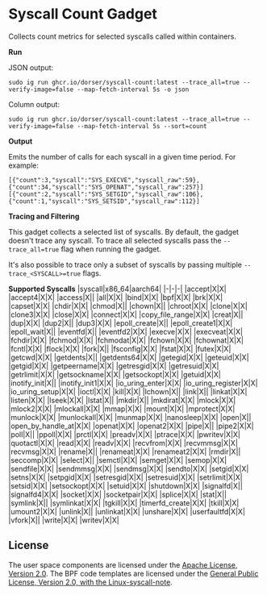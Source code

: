 # Syscall Count Gadget

Collects count metrics for selected syscalls called within containers.

**Run**

JSON output:
```
sudo ig run ghcr.io/dorser/syscall-count:latest --trace_all=true --verify-image=false --map-fetch-interval 5s -o json
```
Column output:
```
sudo ig run ghcr.io/dorser/syscall-count:latest --trace_all=true --verify-image=false --map-fetch-interval 5s --sort=count
```

**Output**

Emits the number of calls for each syscall in a given time period. For example:
```
[{"count":3,"syscall":"SYS_EXECVE","syscall_raw":59},{"count":34,"syscall":"SYS_OPENAT","syscall_raw":257}]
[{"count":2,"syscall":"SYS_SETGID","syscall_raw":106},{"count":1,"syscall":"SYS_SETSID","syscall_raw":112}]
```

**Tracing and Filtering**

This gadget collects a selected list of syscalls. By default, the gadget doesn't trace any syscall.
To trace all selected syscalls pass the `--trace_all=true` flag when running the gadget.

It's also possible to trace only a subset of syscalls by passing multiple `--trace_<SYSCALL>=true` flags.

**Supported Syscalls**
|syscall|x86_64|aarch64|
|-|-|-|
|accept|X|X|
|accept4|X|X|
|access|X||
|all|X|X|
|bind|X|X|
|bpf|X|X|
|brk|X|X|
|capset|X|X|
|chdir|X|X|
|chmod|X||
|chown|X||
|chroot|X|X|
|clone|X|X|
|clone3|X|X|
|close|X|X|
|connect|X|X|
|copy_file_range|X|X|
|creat|X||
|dup|X|X|
|dup2|X||
|dup3|X|X|
|epoll_create|X||
|epoll_create1|X|X|
|epoll_wait|X||
|eventfd|X||
|eventfd2|X|X|
|execve|X|X|
|execveat|X|X|
|fchdir|X|X|
|fchmod|X|X|
|fchmodat|X|X|
|fchown|X|X|
|fchownat|X|X|
|fcntl|X|X|
|flock|X|X|
|fork|X||
|fsconfig|X|X|
|fstat|X|X|
|futex|X|X|
|getcwd|X|X|
|getdents|X||
|getdents64|X|X|
|getegid|X|X|
|geteuid|X|X|
|getgid|X|X|
|getpeername|X|X|
|getresgid|X|X|
|getresuid|X|X|
|getrlimit|X|X|
|getsockname|X|X|
|getsockopt|X|X|
|getuid|X|X|
|inotify_init|X||
|inotify_init1|X|X|
|io_uring_enter|X|X|
|io_uring_register|X|X|
|io_uring_setup|X|X|
|ioctl|X|X|
|kill|X|X|
|lchown|X||
|link|X||
|linkat|X|X|
|listen|X|X|
|lseek|X|X|
|lstat|X||
|mkdir|X||
|mkdirat|X|X|
|mlock|X|X|
|mlock2|X|X|
|mlockall|X|X|
|mmap|X|X|
|mount|X|X|
|mprotect|X|X|
|munlock|X|X|
|munlockall|X|X|
|munmap|X|X|
|nanosleep|X|X|
|open|X||
|open_by_handle_at|X|X|
|openat|X|X|
|openat2|X|X|
|pipe|X||
|pipe2|X|X|
|poll|X||
|ppoll|X|X|
|prctl|X|X|
|preadv|X|X|
|ptrace|X|X|
|pwritev|X|X|
|quotactl|X|X|
|read|X|X|
|readv|X|X|
|recvfrom|X|X|
|recvmmsg|X|X|
|recvmsg|X|X|
|rename|X||
|renameat|X|X|
|renameat2|X|X|
|rmdir|X||
|seccomp|X|X|
|select|X||
|semctl|X|X|
|semget|X|X|
|semop|X|X|
|sendfile|X|X|
|sendmmsg|X|X|
|sendmsg|X|X|
|sendto|X|X|
|setgid|X|X|
|setns|X|X|
|setpgid|X|X|
|setresgid|X|X|
|setresuid|X|X|
|setrlimit|X|X|
|setsid|X|X|
|setsockopt|X|X|
|setuid|X|X|
|shutdown|X|X|
|signalfd|X||
|signalfd4|X|X|
|socket|X|X|
|socketpair|X|X|
|splice|X|X|
|stat|X||
|symlink|X||
|symlinkat|X|X|
|tgkill|X|X|
|timerfd_create|X|X|
|tkill|X|X|
|umount2|X|X|
|unlink|X||
|unlinkat|X|X|
|unshare|X|X|
|userfaultfd|X|X|
|vfork|X||
|write|X|X|
|writev|X|X|

## License

The user space components are licensed under the [Apache License, Version
2.0](LICENSE). The BPF code templates are licensed under the [General Public
License, Version 2.0, with the Linux-syscall-note](LICENSE-bpf.txt).
